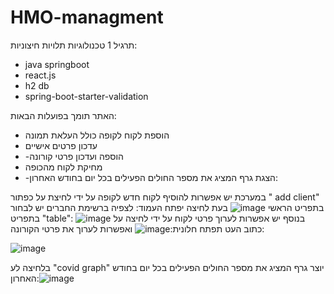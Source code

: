 # HMO-managment



תרגיל 1 טכנולוגיות תלויות חיצוניות:
- java springboot
-  react.js
-  h2 db
-  spring-boot-starter-validation
 
האתר תומך בפועלות הבאות:
- הוספת לקוח לקופה כולל העלאת תמונה
- עדכון פרטים אישיים
- -הוספה ועדכון פרטי קורונה
- מחיקת לקוח מהכופה
- -הצגת גרף המציג את מספר החולים הפעילים בכל יום בחודש האחרון:
  

במערכת יש אפשרות להוסיף לקוח חדש לקופה על ידי לחיצת על כפתור " add client" בתפריט הראשי
![image](https://github.com/tamargodin/HMO-managment/assets/148063758/57955547-5f60-4d8b-aded-46d27afb1da2)
בעת לחיצה יפתח העמוד:
לצפיה ברשימת החברים יש לבחור בתפריט "table":
![image](https://github.com/tamargodin/HMO-managment/assets/148063758/a62743c6-d396-4254-ac22-b0efcc6de9c3)
בנוסף יש אפשרות לערוך פרטי לקוח על ידי לחיצה על כתוב העט תפתח חלונית:![image](https://github.com/tamargodin/HMO-managment/assets/148063758/91991aaf-2117-46dc-92c5-dc1bda29ebc2)
ואפשרות לערוך את פרטי הקורונה:


![image](https://github.com/tamargodin/HMO-managment/assets/148063758/a5ed14ce-b50c-4e1b-bc72-a8884bebb41b)

בלחיצה לע "covid graph" יוצר גרף המציג את מספר החולים הפעילים בכל יום בחודש האחרון:![image](https://github.com/tamargodin/HMO-managment/assets/148063758/939d3f2e-8be8-41dc-bf58-59b5a39707d7)



